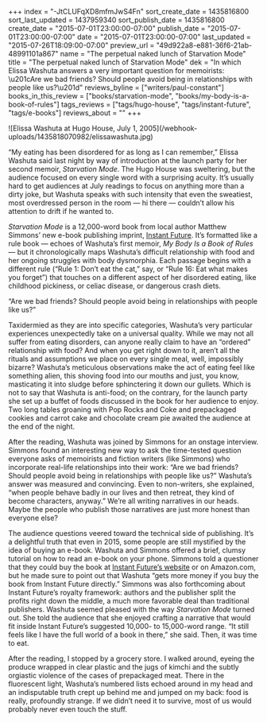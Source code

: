 +++
index = "-JtCLUFqXD8mfmJwS4Fn"
sort_create_date = 1435816800
sort_last_updated = 1437959340
sort_publish_date = 1435816800
create_date = "2015-07-01T23:00:00-07:00"
publish_date = "2015-07-01T23:00:00-07:00"
date = "2015-07-01T23:00:00-07:00"
last_updated = "2015-07-26T18:09:00-07:00"
preview_url = "49d922a8-e881-36f6-21ab-48991101a867"
name = "The perpetual naked lunch of Starvation Mode"
title = "The perpetual naked lunch of Starvation Mode"
dek = "In which Elissa Washuta answers a very important question for memoirists: \u201cAre we bad friends? Should people avoid being in relationships with people like us?\u201d"
reviews_byline = ["writers/paul-constant"]
books_in_this_review = ["books/starvation-mode", "books/my-body-is-a-book-of-rules"]
tags_reviews = ["tags/hugo-house", "tags/instant-future", "tags/e-books"]
reviews_about = ""
+++

<p class="image-hero">![Elissa Washuta at Hugo House, July 1, 2005](/webhook-uploads/1435818070982/elissawashuta.jpg)</p>

“My eating has been disordered for as long as I can remember,” Elissa Washuta said last night by way of introduction at the launch party for her second memoir, *Starvation Mode*. The Hugo House was sweltering, but the audience focused on every single word with a surprising acuity. It’s usually hard to get audiences at July readings to focus on anything more than a dirty joke, but Washuta speaks with such intensity that even the sweatiest, most overdressed person in the room — hi there — couldn’t allow his attention to drift if he wanted to.

*Starvation Mode* is a 12,000-word book from local author Matthew Simmons’ new e-book publishing imprint, [Instant Future](http://thisisinstantfuture.com/). It’s formatted like a rule book — echoes of Washuta’s first memoir, *My Body Is a Book of Rules* — but it chronologically maps Washuta’s difficult relationship with food and her ongoing struggles with body dysmorphia. Each passage begins with a different rule (“Rule 1: Don’t eat the cat,” say, or “Rule 16: Eat what makes you forget”) that touches on a different aspect of her disordered eating, like childhood pickiness, or celiac disease, or dangerous crash diets.

<p class="pull-quote">“Are we bad friends? Should people avoid being in relationships with people like us?”</p>

Taxidermied as they are into specific categories, Washuta’s very particular experiences unexpectedly take on a universal quality. While we may not all suffer from eating disorders, can anyone really claim to have an “ordered” relationship with food? And when you get right down to it, aren’t all the rituals and assumptions we place on every single meal, well, impossibly bizarre? Washuta’s meticulous observations make the act of eating feel like something alien, this shoving food into our mouths and just, you know, masticating it into sludge before sphinctering it down our gullets. Which is not to say that Washuta is anti-food; on the contrary, for the launch party she set up a buffet of foods discussed in the book for her audience to enjoy. Two long tables groaning with Pop Rocks and Coke and prepackaged cookies and carrot cake and chocolate cream pie awaited the audience at the end of the night.

After the reading, Washuta was joined by Simmons for an onstage interview. Simmons found an interesting new way to ask the time-tested question everyone asks of memoirists and fiction writers (like Simmons) who incorporate real-life relationships into their work: “Are we bad friends? Should people avoid being in relationships with people like us?” Washuta’s answer was measured and convincing. Even to non-writers, she explained, “when people behave badly in our lives and then retreat, they kind of become characters, anyway.” We’re all writing narratives in our heads. Maybe the people who publish those narratives are just more honest than everyone else?

The audience questions veered toward the technical side of publishing. It’s a delightful truth that even in 2015, some people are still mystified by the idea of buying an e-book. Washuta and Simmons offered a brief, clumsy tutorial on how to read an e-book on your phone. Simmons told a questioner that they could buy the book at [Instant Future’s website](http://thisisinstantfuture.com/) or on Amazon.com, but he made sure to point out that Washuta “gets more money if you buy the book from Instant Future directly.” Simmons was also forthcoming about Instant Future’s royalty framework: authors and the publisher split the profits right down the middle, a much more favorable deal than traditional publishers. Washuta seemed pleased with the way *Starvation Mode* turned out. She told the audience that she enjoyed crafting a narrative that would fit inside Instant Future’s suggested 10,000- to 15,000-word range. “It still feels like I have the full world of a book in there,” she said. Then, it was time to eat.

After the reading, I stopped by a grocery store. I walked around, eyeing the produce wrapped in clear plastic and the jugs of kimchi and the subtly orgiastic violence of the cases of prepackaged meat. There in the fluorescent light, Washuta’s numbered lists echoed around in my head and an indisputable truth crept up behind me and jumped on my back: food is really, profoundly strange. If we didn’t need it to survive, most of us would probably never even touch the stuff.